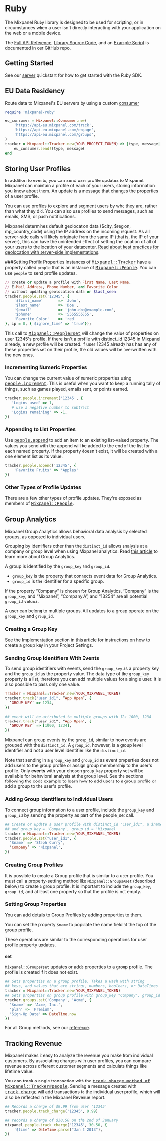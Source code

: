 # Ruby

The Mixpanel Ruby library is designed to be used for scripting, or in circumstances when a user isn't directly interacting with your application on the web or a mobile device.

The [Full API Reference](http://mixpanel.github.io/mixpanel-ruby), [Library Source Code](https://github.com/mixpanel/mixpanel-ruby), and an [Example Script](https://github.com/mixpanel/mixpanel-ruby/tree/master/demo) is documented in our GitHub repo.

## Getting Started
See our [server](/docs/tracking/server?sdk=ruby) quickstart for how to get started with the Ruby SDK.

## EU Data Residency

Route data to Mixpanel's EU servers by using a custom [consumer](http://mixpanel.github.io/mixpanel-ruby/Mixpanel/Consumer.html)

```ruby
require 'mixpanel-ruby'

eu_consumer = Mixpanel::Consumer.new(
    'https://api-eu.mixpanel.com/track',
    'https://api-eu.mixpanel.com/engage',
    'https://api-eu.mixpanel.com/groups',
)
tracker = Mixpanel::Tracker.new(YOUR_PROJECT_TOKEN) do |type, message|
    eu_consumer.send!(type, message)
end
```

## Storing User Profiles

In addition to events, you can send user profile updates to Mixpanel. Mixpanel can maintain a profile of each of your users, storing information you know about them. An update is a message that changes the properties of a user profile.

You can use profiles to explore and segment users by who they are, rather than what they did. You can also use profiles to send messages, such as emails, SMS, or push notifications.

Mixpanel determines default geolocation data ($city, $region, mp_country_code) using the IP address on the incoming request. As all server-side calls will likely originate from the same IP (that is, the IP of your server), this can have the unintended effect of setting the location of all of your users to the location of your datacenter. [Read about best practices for geolocation with server-side implementations](https://mixpanel.com/blog/2014/09/08/everything-about-server-side-updates/).

###Setting Profile Properties
Instances of <a style="font-family: courier" href="http://mixpanel.github.io/mixpanel-ruby/Mixpanel/Tracker.html">Mixpanel::Tracker</a> have a property called `people` that is an instance of <a style="font-family: courier" href="http://mixpanel.github.io/mixpanel-ruby/Mixpanel/People.html">Mixpanel::People</a>. You can use `people` to send profile updates.

```ruby
// create or update a profile with First Name, Last Name,
// E-Mail Address, Phone Number, and Favorite Color
// without updating geolocation data or $last_seen
tracker.people.set('12345', {
    '$first_name'       => 'John',
    '$last_name'        => 'Doe',
    '$email'            => 'john.doe@example.com',
    '$phone'            => '5555555555',
    'Favorite Color'    => 'red'
}, ip = 0, {'$ignore_time' => 'true'});
```

This call to <a style="font-family: courier" href="http://mixpanel.github.io/mixpanel-ruby/Mixpanel/People.html#method-i-set">Mixpanel::People#set</a> will change the value of properties on user 12345's profile. If there isn't a profile with distinct_id 12345 in Mixpanel already, a new profile will be created. If user 12345 already has has any of these properties set on their profile, the old values will be overwritten with the new ones.

### Incrementing Numeric Properties
You can change the current value of numeric properties using <a style="font-family: courier" href="http://mixpanel.github.io/mixpanel-ruby/Mixpanel/People.html#method-i-increment">people.increment</a>. This is useful when you want to keep a running tally of things, such as games played, emails sent, or points earned.

```ruby
tracker.people.increment('12345', {
   'Logins used' => 1,
   # use a negative number to subtract
   'Logins remaining' => -1,
})
```

### Appending to List Properties
Use <a style="font-family: courier" href="http://mixpanel.github.io/mixpanel-ruby/Mixpanel/People.html#method-i-append">people.append</a> to add an item to an existing list-valued property. The values you send with the append will be added to the end of the list for each named property. If the property doesn't exist, it will be created with a one element list as its value.

```ruby
tracker.people.append('12345', {
    'Favorite Fruits' => 'Apples'
})
```

### Other Types of Profile Updates
There are a few other types of profile updates. They're exposed as members of <a style="font-family: courier" href="http://mixpanel.github.io/mixpanel-ruby/Mixpanel/People.html">Mixpanel::People</a>.


## Group Analytics

Mixpanel Group Analytics allows behavioral data analysis by selected groups, as opposed to individual users.

Grouping by identifiers other than the `distinct_id` allows analysis at a company or group level when using Mixpanel analytics. Read [this article](/docs/analysis/advanced/group-analytics) to learn more about Group Analytics.

A group is identified by the `group_key` and `group_id`.
* `group_key` is the property that connects event data for Group Analytics.
* `group_id` is the identifier for a specific group.

If the property “Company” is chosen for Group Analytics, “Company” is the `group_key`, and “Mixpanel”, “Company A”, and “13254” are all potential `group_id` values. 

A user can belong to multiple groups. All updates to a group operate on the `group_key` and `group_id`.

### Creating a Group Key
See the Implementation section in [this article](/docs/analysis/advanced/group-analytics) for instructions on how to create a group key in your Project Settings.

### Sending Group Identifiers With Events
To send group identifiers with events, send the `group_key` as a property key and the `group_id` as the property value. The data type of the `group_key` property is a list, therefore you can add multiple values for a single user. It is also possible to pass only one value.

```ruby
Tracker = Mixpanel::Tracker.new(YOUR_MIXPANEL_TOKEN)
tracker.track("user_id1", “App Open”, {
  ‘GROUP KEY’ => 1234,
})
 
## event will be attributed to multiple groups with IDs 1000, 1234
tracker.track(“user_id1”, “App Open”, {
  ‘GROUP KEY’ => [1000, 1234],
})
```

Mixpanel can group events by the `group_id`, similar to how events are grouped with the `distinct_id`. A `group_id`, however, is a group level identifier and not a user level identifier like the `distinct_id`. 

Note that sending in a `group_key` and `group_id` as event properties does not add users to the group profile or assign group membership to the user's profile. Only **events** with your chosen `group_key` property set will be available for behavioral analysis at the group level. See the sections following the code example to learn how to add users to a group profile or add a group to the user's profile.

### Adding Group Identifiers to Individual Users
To connect group information to a user profile, include the `group_key` and `group_id` by sending the property as part of the people_set call. 

```ruby
## Create or update a user profile with distinct_id "user_id1", a $name property,
## and group_key = 'Company', group_id = 'Mixpanel'
tracker = Mixpanel::Tracker.new(YOUR_MIXPANEL_TOKEN)
tracker.people.set("user_id1", {
  '$name' => 'Steph Curry',
  ‘Company’ => 'Mixpanel',
})
```

### Creating Group Profiles
It is possible to create a Group profile that is similar to a user profile. You must call a property-setting method like `Mixpanel::Groups#set` (described below) to create a group profile. It is important to include the `group_key`, `group_id`, and at least one property so that the profile is not empty. 

### Setting Group Properties
You can add details to Group Profiles by adding properties to them.

You can set the property `$name` to populate the name field at the top of the group profile.

These operations are similar to the corresponding operations for user profile property updates.

#### set
`Mixpanel::Groups#set` updates or adds properties to a group profile. The profile is created if it does not exist.

```ruby
## Sets properties on a group profile. Takes a Hash with string
## keys, and values that are strings, numbers, booleans, or DateTimes
tracker = Mixpanel::Tracker.new(YOUR_MIXPANEL_TOKEN)
## Sets properties on group profile with group_key "Company", group_id "Acme"
tracker.groups.set('Company', 'Acme', {
  '$name' => 'Acme, Inc.',
  'plan' => 'Premium',
  'Sign-Up Date' => DateTime.now
})
```

For all Group methods, see our [reference](http://mixpanel.github.io/mixpanel-ruby/Mixpanel/Groups.html).


## Tracking Revenue

Mixpanel makes it easy to analyze the revenue you make from individual customers. By associating charges with user profiles, you can compare revenue across different customer segments and calculate things like lifetime value.

You can track a single transaction with the <a style="font-family: courier" href="http://mixpanel.github.io/mixpanel-ruby/Mixpanel/People.html#method-i-track_charge">track_charge method of Mixpanel::Tracker#people</a>. Sending a message created with <a style="font-family: courier" href="http://mixpanel.github.io/mixpanel-ruby/Mixpanel/People.html#method-i-track_charge">track_charge</a> will add transactions to the individual user profile, which will also be reflected in the Mixpanel Revenue report.

```ruby
## Records a charge of $9.99 from user '12345'
tracker.people.track_charge('12345', 9.99)

## records a charge of $30.50 on the 2nd of January
mixpanel.people.track_charge("12345", 30.50, {
    '$time' => DateTime.parse("Jan 2 2013"),
})
```
